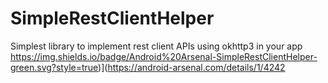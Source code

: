 # SimpleRestClientHelper
Simplest library to implement  rest client APIs using okhttp3 in your app
https://img.shields.io/badge/Android%20Arsenal-SimpleRestClientHelper-green.svg?style=true)](https://android-arsenal.com/details/1/4242
